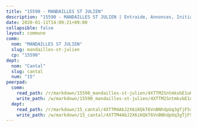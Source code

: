 ```yaml
---
title: "15590 - MANDAILLES ST JULIEN"
description: "15590 - MANDAILLES ST JULIEN | Entraide, Annonces, Initiatives"
date: 2020-01-11T14:09:21+09:00
collapsible: false
layout: commune
comm:
  nom: "MANDAILLES ST JULIEN"
  slug: mandailles-st-julien
  cp: "15590"
dept:
  nom: "Cantal"
  slug: cantal
  num: "15"
peerpad:
  comm:
    read_path: /r/markdown/15590_mandailles-st-julien/4XTTM2SntmkvbE1uKnpreQ9mTA8ng8BkLcZSmnLRGGpsgX7Cw
    write_path: /w/markdown/15590_mandailles-st-julien/4XTTM2SntmkvbE1uKnpreQ9mTA8ng8BkLcZSmnLRGGpsgX7Cw-K3TgTpNnrfzNsC7ZKfGiJfGR5cVSTTyJ9VLbdLgLXrWG4aWoS9N8WySFrDJtzs1GBayMSHoRW5QV3db6i6nib1jCPUp8RUM4sa9kka7mK6osKstLCCwukUfgYCRCuHhD9N5QfrEw
  dept:
    read_path: /r/markdown/15_cantal/4XTTM4AbJ2X6iKQkT6VnBNhdpUq3gTjF5xvzeLXgyMbip7oZi
    write_path: /w/markdown/15_cantal/4XTTM4AbJ2X6iKQkT6VnBNhdpUq3gTjF5xvzeLXgyMbip7oZi-K3TgUzLxcVoV3Spfk4WRRT7ns4FZHP5DRn3T5Xt1HAMNkCgdMWpswwmyZFy1f4TzqjHqM6bwRLmH4WDVWsNZdM34scPnnmiNG41mKcAmEspoSpDYQr7FHqoFAfy15CJrkSEmsoqS
---
```


